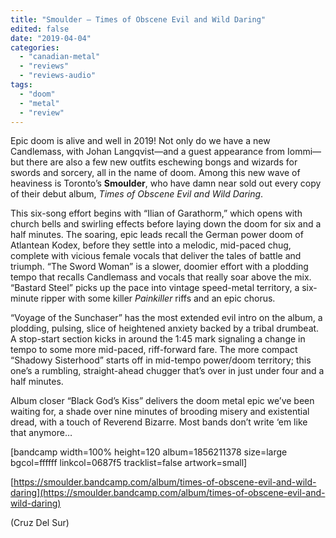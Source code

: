 ```yaml
---
title: "Smoulder – Times of Obscene Evil and Wild Daring"
edited: false
date: "2019-04-04"
categories:
  - "canadian-metal"
  - "reviews"
  - "reviews-audio"
tags:
  - "doom"
  - "metal"
  - "review"
---
```


Epic doom is alive and well in 2019! Not only do we have a new Candlemass, with Johan Langqvist—and a guest appearance from Iommi—but there are also a few new outfits eschewing bongs and wizards for swords and sorcery, all in the name of doom. Among this new wave of heaviness is Toronto’s **Smoulder**, who have damn near sold out every copy of their debut album, _Times of Obscene Evil and Wild Daring_.

This six-song effort begins with “Ilian of Garathorm,” which opens with church bells and swirling effects before laying down the doom for six and a half minutes. The soaring, epic leads recall the German power doom of Atlantean Kodex, before they settle into a melodic, mid-paced chug, complete with vicious female vocals that deliver the tales of battle and triumph. “The Sword Woman” is a slower, doomier effort with a plodding tempo that recalls Candlemass and vocals that really soar above the mix. “Bastard Steel” picks up the pace into vintage speed-metal territory, a six-minute ripper with some killer _Painkiller_ riffs and an epic chorus.

“Voyage of the Sunchaser” has the most extended evil intro on the album, a plodding, pulsing, slice of heightened anxiety backed by a tribal drumbeat. A stop-start section kicks in around the 1:45 mark signaling a change in tempo to some more mid-paced, riff-forward fare. The more compact “Shadowy Sisterhood” starts off in mid-tempo power/doom territory; this one’s a rumbling, straight-ahead chugger that’s over in just under four and a half minutes.

Album closer “Black God’s Kiss” delivers the doom metal epic we’ve been waiting for, a shade over nine minutes of brooding misery and existential dread, with a touch of Reverend Bizarre. Most bands don’t write ‘em like that anymore…

\[bandcamp width=100% height=120 album=1856211378 size=large bgcol=ffffff linkcol=0687f5 tracklist=false artwork=small\]

[https://smoulder.bandcamp.com/album/times-of-obscene-evil-and-wild-daring](https://smoulder.bandcamp.com/album/times-of-obscene-evil-and-wild-daring)

(Cruz Del Sur)
